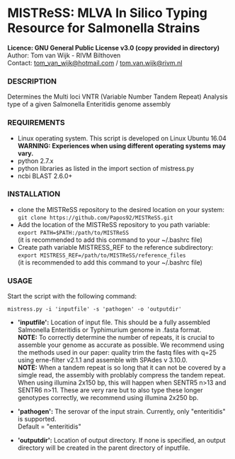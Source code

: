 # MISTReSS: MLVA In Silico Typing Resource for Salmonella Strains

**Licence:      GNU General Public License v3.0 (copy provided in directory)**<br />
Author:       Tom van Wijk - RIVM Bilthoven<br />
Contact:      tom_van_wijk@hotmail.com / tom.van.wijk@rivm.nl<br />

### DESCRIPTION

Determines the Multi loci VNTR (Variable Number Tandem Repeat) Analysis
type of a given Salmonella Enteritidis genome assembly

### REQUIREMENTS

-	Linux operating system. This script is developed on Linux Ubuntu 16.04<br />
	**WARNING: Experiences when using different operating systems may vary.**
-	python 2.7.x
-	python libraries as listed in the import section of mistress.py
-	ncbi BLAST 2.6.0+

### INSTALLATION

-	clone the MISTReSS repository to the desired location on your system:<br />
	`git clone https://github.com/Papos92/MISTReSS.git`
-	Add the location of the MISTReSS repository to you path variable:<br />
	`export PATH=$PATH:/path/to/MISTReSS`<br />
	(it is recommended to add this command to your ~/.bashrc file)
-	Create path variable MISTRESS_REF to the reference subdirectory:<br />
	`export MISTRESS_REF=/path/to/MISTReSS/reference_files`<br />
	(it is recommended to add this command to your ~/.bashrc file)

### USAGE

Start the script with the following command:

`mistress.py -i 'inputfile' -s 'pathogen' -o 'outputdir'`

-	**'inputfile':** Location of input file. This should be a fully
	assembled Salmonella Enteritidis or Typhimurium
	genome in .fasta format.<br />
	**NOTE:** To correctly determine the number of repeats,
	it is crucial to assemble your genome as accurate as possible.
	We recommend using the methods used in our paper: quality trim the fastq files
	with q=25 using erne-filter v2.1.1 and assemble with SPAdes v 3.10.0.<br/>
	**NOTE:** When a tandem repeat is so long that it can not be covered by a simgle read,
	the assembly with problably compress the tandem repeat. When using
	illumina 2x150 bp, this will happen when SENTR5 n>13 and SENTR6 n>11. These
	are very rare but to also type these longer genotypes correctly, we
	recommend using illumina 2x250 bp.

-	**'pathogen':** The serovar of the input strain. Currently, only
	"enteritidis" is supported.<br />
	Default = "enteritidis"

-	**'outputdir':** Location of output directory. If none is specified,
	an output directory will be created in the parent directory of inputfile.
